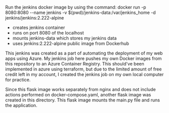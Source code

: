 Run the jenkins docker image by using the command:
docker run -p 8080:8080 --name jenkins -v $(pwd)/jenkins-data:/var/jenkins_home -d jenkins/jenkins:2.222-alpine
- creates jenkins container
- runs on port 8080 of the localhost
- mounts jenkins-data which stores my jenkins data
- uses jenkins:2.222-alpine public image from Dockerhub

This jenkins was created as a part of automating the deployment of my web apps using Azure. My jenkins job here pushes my own Docker images from this repository to an Azure Container Registry. This should've been implemented in azure using terraform, but due to the limited amount of free credit left in my account, I created the jenkins job on my own local computer for practice.

Since this flask image works separately from nginx and does not include actions performed on docker-compose.yaml, another flask image was created in this directory.
This flask image mounts the main.py file and runs the application.
